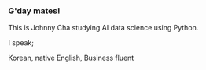 
### G'day mates!

This is Johnny Cha studying AI data science using Python.

I speak;

Korean, native
English, Business fluent

<!--
**johnmcha/johnmcha** is a ✨ _special_ ✨ repository because its `README.md` (this file) appears on your GitHub profile.

Here are some ideas to get you started:

- 🔭 I’m currently working on learning only...
- 🌱 I’m currently learning AI data science...
- 👯 I’m looking to collaborate on whatever can help me improve my python skill...
- 🤔 I’m looking for help with ...
- 💬 Ask me about ...
- 📫 How to reach me: ...
- 😄 Pronouns: ...
- ⚡ Fun fact: ...
-->
